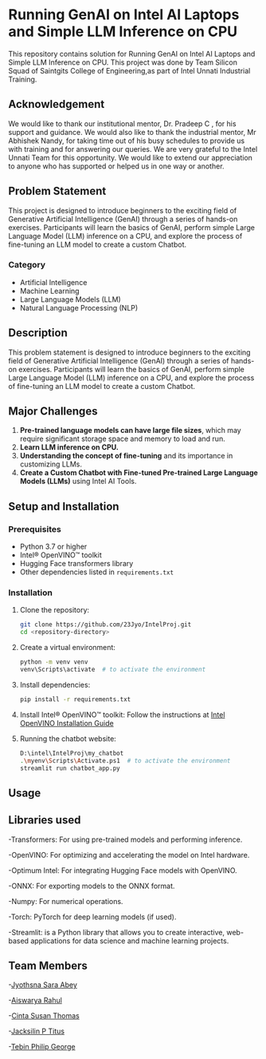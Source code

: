 # Running GenAI on Intel AI Laptops and Simple LLM Inference on CPU

This repository contains solution for Running GenAI on Intel AI Laptops and Simple LLM Inference on CPU. This project was done by Team Silicon Squad of Saintgits College of Engineering,as part of Intel Unnati Industrial Training.

## Acknowledgement

We would like to thank our institutional mentor, Dr. Pradeep C , for his support and guidance. We would also like to thank the industrial mentor, Mr Abhishek Nandy, for taking time out of his busy schedules to provide us with training and for answering our queries. We are very grateful to the Intel Unnati Team for this opportunity. We would like to extend our appreciation to anyone who has supported or helped us in one way or another.

## Problem Statement 

This project is designed to introduce beginners to the exciting field of Generative Artificial Intelligence (GenAI) through a series of hands-on exercises. Participants will learn the basics of GenAI, perform simple Large Language Model (LLM) inference on a CPU, and explore the process of fine-tuning an LLM model to create a custom Chatbot.

### Category
- Artificial Intelligence
- Machine Learning
- Large Language Models (LLM)
- Natural Language Processing (NLP)

## Description

This problem statement is designed to introduce beginners to the exciting field of Generative Artificial Intelligence (GenAI) through a series of hands-on exercises. Participants will learn the basics of GenAI, perform simple Large Language Model (LLM) inference on a CPU, and explore the process of fine-tuning an LLM model to create a custom Chatbot.

## Major Challenges

1. **Pre-trained language models can have large file sizes**, which may require significant storage space and memory to load and run.
2. **Learn LLM inference on CPU.**
3. **Understanding the concept of fine-tuning** and its importance in customizing LLMs.
4. **Create a Custom Chatbot with Fine-tuned Pre-trained Large Language Models (LLMs)** using Intel AI Tools.

## Setup and Installation

### Prerequisites

- Python 3.7 or higher
- Intel® OpenVINO™ toolkit
- Hugging Face transformers library
- Other dependencies listed in `requirements.txt`

### Installation

1. Clone the repository:
    ```sh
    git clone https://github.com/23Jyo/IntelProj.git
    cd <repository-directory>
    ```

2. Create a virtual environment:
    ```sh
    python -m venv venv
    venv\Scripts\activate  # to activate the environment
    ```

3. Install dependencies:
    ```sh
    pip install -r requirements.txt
    ```

4. Install Intel® OpenVINO™ toolkit:
    Follow the instructions at [Intel OpenVINO Installation Guide](https://docs.openvino.ai/latest/openvino_docs_install_guides_installing_openvino.html)

5. Running the chatbot website:
    ```sh
    D:\intel\IntelProj\my_chatbot
    .\myenv\Scripts\Activate.ps1  # to activate the environment
    streamlit run chatbot_app.py
    ```

## Usage

## Libraries used 
-Transformers: For using pre-trained models and performing inference.

-OpenVINO: For optimizing and accelerating the model on Intel hardware.

-Optimum Intel: For integrating Hugging Face models with OpenVINO.

-ONNX: For exporting models to the ONNX format.

-Numpy: For numerical operations.

-Torch: PyTorch for deep learning models (if used).

-Streamlit: is a Python library that allows you to create interactive, web-based applications for data science and machine learning projects.

## Team Members

-[Jyothsna Sara Abey](https://github.com/23Jyo)

-[Aiswarya Rahul](https://github.com/aiswaryarahull)

-[Cinta Susan Thomas](https://github.com/Cinta-Susan-Thomas)

-[Jacksilin P Titus](https://github.com/jacksilin)

-[Tebin Philip George](https://github.com/tebingeorge)
